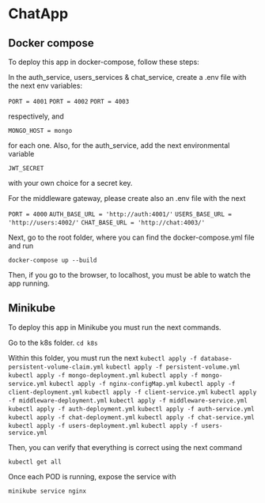 # ChatApp

## Docker compose

To deploy this app in docker-compose, follow these steps: 

In the auth_service, users_services & chat_service, create a .env file 
with the next env variables: 

`PORT = 4001`
`PORT = 4002`
`PORT = 4003`

respectively, and

`MONGO_HOST = mongo`

for each one. Also, for the auth_service, add the next environmental variable

`JWT_SECRET`

with your own choice for a secret key.

For the middleware gateway, please create also an .env file with the next 

`PORT = 4000`
`AUTH_BASE_URL = 'http://auth:4001/'`
`USERS_BASE_URL = 'http://users:4002/'`
`CHAT_BASE_URL = 'http://chat:4003/'`

Next, go to the root folder, where you can find the docker-compose.yml file 
and run 

`docker-compose up --build`

Then, if you go to the browser, to localhost, you must be able to 
watch the app running. 

## Minikube

To deploy this app in Minikube you must run the next commands. 

Go to the k8s folder. 
`cd k8s`

Within this folder, you must run the next 
`kubectl apply -f database-persistent-volume-claim.yml`
`kubectl apply -f persistent-volume.yml`
`kubectl apply -f mongo-deployment.yml`
`kubectl apply -f mongo-service.yml`
`kubectl apply -f nginx-configMap.yml`
`kubectl apply -f client-deployment.yml`
`kubectl apply -f client-service.yml`
`kubectl apply -f middleware-deployment.yml`
`kubectl apply -f middleware-service.yml`
`kubectl apply -f auth-deployment.yml`
`kubectl apply -f auth-service.yml`
`kubectl apply -f chat-deployment.yml`
`kubectl apply -f chat-service.yml`
`kubectl apply -f users-deployment.yml`
`kubectl apply -f users-service.yml`

Then, you can verify that everything is correct using the next command

`kubectl get all`

Once each POD is running, expose the service with

`minikube service nginx`